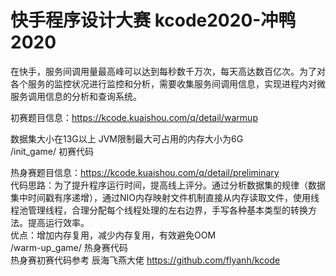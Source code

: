 # 快手程序设计大赛 kcode2020-冲鸭2020
在快手，服务间调用量最高峰可以达到每秒数千万次，每天高达数百亿次。为了对各个服务的监控状况进行监控和分析，需要收集服务间调用信息，实现进程内对微服务调用信息的分析和查询系统。

初赛题目信息：https://kcode.kuaishou.com/q/detail/warmup     

数据集大小在13G以上 JVM限制最大可占用的内存大小为6G  
/init_game/ 初赛代码  

热身赛题目信息：https://kcode.kuaishou.com/q/detail/preliminary  
代码思路：为了提升程序运行时间，提高线上评分。通过分析数据集的规律（数据集中时间戳有序递增），通过NIO内存映射文件机制直接从内存读取文件，使用线程池管理线程，合理分配每个线程处理的左右边界，手写各种基本类型的转换方法。提高运行效率。  
优点：增加内存复用，减少内存复用，有效避免OOM  
/warm-up_game/ 热身赛代码  
热身赛初赛代码参考 辰海飞燕大佬 https://github.com/flyanh/kcode  



